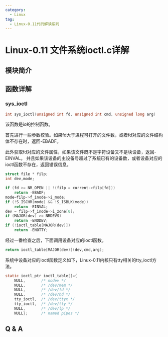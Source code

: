 ```yaml
---
category:
  - Linux
tag:
  - Linux-0.11代码解读系列
---
```


# Linux-0.11 文件系统ioctl.c详解

## 模块简介

## 函数详解


### sys_ioctl
```c
int sys_ioctl(unsigned int fd, unsigned int cmd, unsigned long arg)
```
该函数是io的控制函数。

首先进行一些参数校验。如果fd大于进程可打开的文件数，或者fd对应的文件结构体不存在时，返回-EBADF。

此外获取fd对应的文件属性，如果该文件既不是字符设备又不是块设备，返回-EINVAL。 并且如果该设备的主设备号超过了系统已有的设备数，或者设备对应的ioctl函数不存在，返回错误信息。

```c
struct file * filp;
int dev,mode;

if (fd >= NR_OPEN || !(filp = current->filp[fd]))
    return -EBADF;
mode=filp->f_inode->i_mode;
if (!S_ISCHR(mode) && !S_ISBLK(mode))
    return -EINVAL;
dev = filp->f_inode->i_zone[0];
if (MAJOR(dev) >= NRDEVS)
    return -ENODEV;
if (!ioctl_table[MAJOR(dev)])
    return -ENOTTY;
```

经过一番检查之后，下面调用设备对应的ioctl函数。
```c
return ioctl_table[MAJOR(dev)](dev,cmd,arg);
```

系统中设备对应的ioctl函数定义如下，Linux-0.11内核只有tty相关的tty_ioctl方法。
```c
static ioctl_ptr ioctl_table[]={
	NULL,		/* nodev */
	NULL,		/* /dev/mem */
	NULL,		/* /dev/fd */
	NULL,		/* /dev/hd */
	tty_ioctl,	/* /dev/ttyx */
	tty_ioctl,	/* /dev/tty */
	NULL,		/* /dev/lp */
	NULL};		/* named pipes */
```

## Q & A